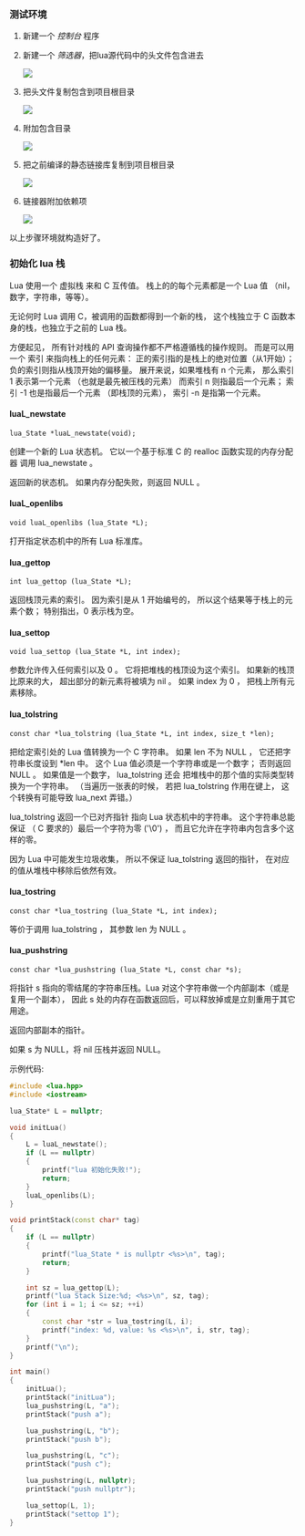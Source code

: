 

### 测试环境

1. 新建一个 *控制台* 程序
2. 新建一个 *筛选器*，把lua源代码中的头文件包含进去

	<img src="../../images/QQ截图20200929202530.png">

3. 把头文件复制包含到项目根目录

	<img src="../../images/QQ截图20200929202643.png">

4. 附加包含目录

	<img src="../../images/QQ截图20200929202738.png">

5. 把之前编译的静态链接库复制到项目根目录

	<img src="../../images/QQ截图20200929202912.png">

6. 链接器附加依赖项

	<img src="../../images/QQ截图20200929203013.png">

以上步骤环境就构造好了。


### 初始化 lua 栈

Lua 使用一个 虚拟栈 来和 C 互传值。 栈上的的每个元素都是一个 Lua 值 （nil，数字，字符串，等等）。

无论何时 Lua 调用 C，被调用的函数都得到一个新的栈， 这个栈独立于 C 函数本身的栈，也独立于之前的 Lua 栈。

方便起见， 所有针对栈的 API 查询操作都不严格遵循栈的操作规则。 而是可以用一个 索引 来指向栈上的任何元素： 正的索引指的是栈上的绝对位置（从1开始）； 负的索引则指从栈顶开始的偏移量。 展开来说，如果堆栈有 n 个元素， 那么索引 1 表示第一个元素 （也就是最先被压栈的元素） 而索引 n 则指最后一个元素； 索引 -1 也是指最后一个元素 （即栈顶的元素）， 索引 -n 是指第一个元素。


#### luaL_newstate

`lua_State *luaL_newstate(void);`

创建一个新的 Lua 状态机。 它以一个基于标准 C 的 realloc 函数实现的内存分配器 调用 lua\_newstate 。

返回新的状态机。 如果内存分配失败，则返回 NULL 。


#### luaL_openlibs

`void luaL_openlibs (lua_State *L);`

打开指定状态机中的所有 Lua 标准库。


#### lua_gettop

`int lua_gettop (lua_State *L);`

返回栈顶元素的索引。 因为索引是从 1 开始编号的， 所以这个结果等于栈上的元素个数； 特别指出，0 表示栈为空。

#### lua_settop

`void lua_settop (lua_State *L, int index);`

参数允许传入任何索引以及 0 。 它将把堆栈的栈顶设为这个索引。 如果新的栈顶比原来的大， 超出部分的新元素将被填为 nil 。 如果 index 为 0 ， 把栈上所有元素移除。

#### lua_tolstring

`const char *lua_tolstring (lua_State *L, int index, size_t *len);`

把给定索引处的 Lua 值转换为一个 C 字符串。 如果 len 不为 NULL ， 它还把字符串长度设到 \*len 中。 这个 Lua 值必须是一个字符串或是一个数字； 否则返回 NULL 。 如果值是一个数字， lua\_tolstring 还会 把堆栈中的那个值的实际类型转换为一个字符串。 （当遍历一张表的时候， 若把 lua\_tolstring 作用在键上， 这个转换有可能导致 lua\_next 弄错。）

lua_tolstring 返回一个已对齐指针 指向 Lua 状态机中的字符串。 这个字符串总能保证 （ C 要求的）最后一个字符为零 ('\0') ， 而且它允许在字符串内包含多个这样的零。

因为 Lua 中可能发生垃圾收集， 所以不保证 lua_tolstring 返回的指针， 在对应的值从堆栈中移除后依然有效。

#### lua_tostring

`const char *lua_tostring (lua_State *L, int index);`

等价于调用 lua_tolstring ， 其参数 len 为 NULL 。


#### lua_pushstring

`const char *lua_pushstring (lua_State *L, const char *s);`

将指针 s 指向的零结尾的字符串压栈。Lua 对这个字符串做一个内部副本（或是复用一个副本）， 因此 s 处的内存在函数返回后，可以释放掉或是立刻重用于其它用途。

返回内部副本的指针。

如果 s 为 NULL，将 nil 压栈并返回 NULL。


示例代码:

```c++
#include <lua.hpp>
#include <iostream>

lua_State* L = nullptr;

void initLua()
{
	L = luaL_newstate();
	if (L == nullptr)
	{
		printf("lua 初始化失败!");
		return;
	}
	luaL_openlibs(L);
}

void printStack(const char* tag)
{
	if (L == nullptr)
	{
		printf("lua_State * is nullptr <%s>\n", tag);
		return;
	}

	int sz = lua_gettop(L);
	printf("lua Stack Size:%d; <%s>\n", sz, tag);
	for (int i = 1; i <= sz; ++i)
	{
		const char *str = lua_tostring(L, i);
		printf("index: %d, value: %s <%s>\n", i, str, tag);
	}
	printf("\n");
}

int main()
{
	initLua();
	printStack("initLua");
	lua_pushstring(L, "a");
	printStack("push a");

	lua_pushstring(L, "b");
	printStack("push b");

	lua_pushstring(L, "c");
	printStack("push c");

	lua_pushstring(L, nullptr);
	printStack("push nullptr");

	lua_settop(L, 1);
	printStack("settop 1");
}

```
